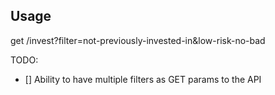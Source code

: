 ## Usage

get /invest?filter=not-previously-invested-in&low-risk-no-bad

TODO:

* [] Ability to have multiple filters as GET params to the API
